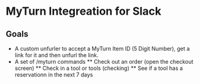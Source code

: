 # MyTurn Integreation for Slack

## Goals

* A custom unfurler to accept a MyTurn Item ID (5 Digit Number), get a link for it and then unfurl the link.
* A set of /myturn commands
** Check out an order (open the checkout screen)
** Check in a tool or tools (checking)
** See if a tool has a reservationn in the next 7 days
